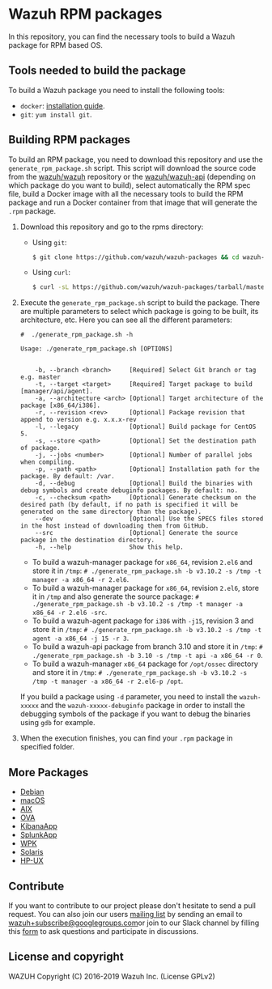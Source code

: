 Wazuh RPM packages
==================

In this repository, you can find the necessary tools to build a Wazuh package for RPM based OS.

## Tools needed to build the package

To build a Wazuh package you need to install the following tools:
  - `docker`: [installation guide](https://docs.docker.com/install/linux/docker-ce/centos/).
  - `git`: `yum install git`.

## Building RPM packages

To build an RPM package, you need to download this repository and use the `generate_rpm_package.sh` script. This script will download the source code from the [wazuh/wazuh](https://github.com/wazuh/wazuh) repository or the [wazuh/wazuh-api](https://github.com/wazuh/wazuh-api) (depending on which package do you want to build), select automatically the RPM spec file, build a Docker image with all the necessary tools to build the RPM package and run a Docker container from that image that will generate the `.rpm` package.

1. Download this repository and go to the rpms directory:
    - Using `git`:
        ```bash
        $ git clone https://github.com/wazuh/wazuh-packages && cd wazuh-packages/rpms
        ```
    - Using `curl`:
        ```bash
        $ curl -sL https://github.com/wazuh/wazuh-packages/tarball/master | tar zx && cd wazuh*/rpms
        ```

2. Execute the `generate_rpm_package.sh` script to build the package. There are multiple parameters to select which package is going to be built, its architecture, etc. Here you can see all the different parameters:
    ```shellsession
    #  ./generate_rpm_package.sh -h

    Usage: ./generate_rpm_package.sh [OPTIONS]


        -b, --branch <branch>     [Required] Select Git branch or tag e.g. master
        -t, --target <target>     [Required] Target package to build [manager/api/agent].
        -a, --architecture <arch> [Optional] Target architecture of the package [x86_64/i386].
        -r, --revision <rev>      [Optional] Package revision that append to version e.g. x.x.x-rev
        -l, --legacy              [Optional] Build package for CentOS 5.
        -s, --store <path>        [Optional] Set the destination path of package.
        -j, --jobs <number>       [Optional] Number of parallel jobs when compiling.
        -p, --path <path>         [Optional] Installation path for the package. By default: /var.
        -d, --debug               [Optional] Build the binaries with debug symbols and create debuginfo packages. By default: no.
        -c, --checksum <path>     [Optional] Generate checksum on the desired path (by default, if no path is specified it will be generated on the same directory than the package).
        --dev                     [Optional] Use the SPECS files stored in the host instead of downloading them from GitHub.
        --src                     [Optional] Generate the source package in the destination directory.
        -h, --help                Show this help.
    ```
    * To build a wazuh-manager package for `x86_64`, revision `2.el6` and store it in `/tmp`:
        `# ./generate_rpm_package.sh -b v3.10.2 -s /tmp -t manager -a x86_64 -r 2.el6`.
    * To build a wazuh-manager package for `x86_64`, revision `2.el6`, store it in `/tmp` and also generate the source package:
        `# ./generate_rpm_package.sh -b v3.10.2 -s /tmp -t manager -a x86_64 -r 2.el6 -src`.
    * To build a wazuh-agent package for `i386` with `-j15`, revision 3 and store it in `/tmp`:
        `# ./generate_rpm_package.sh -b v3.10.2 -s /tmp -t agent -a x86_64 -j 15 -r 3`.
    * To build a wazuh-api package from branch 3.10 and store it in `/tmp`:
        `# ./generate_rpm_package.sh -b 3.10 -s /tmp -t api -a x86_64 -r 0`.
    * To build a wazuh-manager `x86_64` package for `/opt/ossec` directory and store it in `/tmp`:
        `# ./generate_rpm_package.sh -b v3.10.2 -s /tmp -t manager -a x86_64 -r 2.el6-p /opt`.

    If you build a package using `-d` parameter, you need to install the `wazuh-xxxxx` and the `wazuh-xxxxx-debuginfo` package in order to install the debugging symbols of the package if you want to debug the binaries using `gdb` for example.

3. When the execution finishes, you can find your `.rpm` package in specified folder.

## More Packages

- [Debian](/debs/README.md)
- [macOS](/macos/README.md)
- [AIX](/aix/README.md)
- [OVA](/ova/README.md)
- [KibanaApp](/wazuhapp/README.md)
- [SplunkApp](/splunkapp/README.md)
- [WPK](/wpk/README.md)
- [Solaris](/solaris/README.md)
- [HP-UX](/hpux/README.md)

## Contribute

If you want to contribute to our project please don't hesitate to send a pull request. You can also join our users [mailing list](https://groups.google.com/d/forum/wazuh) by sending an email to [wazuh+subscribe@googlegroups.com](mailto:wazuh+subscribe@googlegroups.com)or join to our Slack channel by filling this [form](https://wazuh.com/community/join-us-on-slack/) to ask questions and participate in discussions.

## License and copyright

WAZUH
Copyright (C) 2016-2019 Wazuh Inc.  (License GPLv2)
